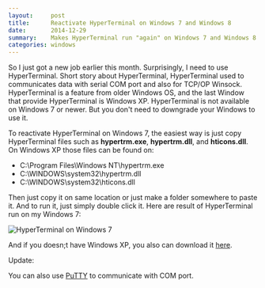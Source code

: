 ```yaml
---
layout:     post
title:      Reactivate HyperTerminal on Windows 7 and Windows 8
date:       2014-12-29
summary:    Makes HyperTerminal run "again" on Windows 7 and Windows 8. HyperTerminal download link available.
categories: windows
---
```


So I just got a new job earlier this month. Surprisingly, I need to use HyperTerminal. Short story about HyperTerminal, HyperTerminal used to communicates data with serial COM port and also for TCP/OP Winsock. HyperTerminal is a feature from older Windows OS, and the last Window that provide HyperTerminal is Windows XP. HyperTerminal is not available on Windows 7 or newer. But you don't need to downgrade your Windows to use it.

To reactivate HyperTerminal on Windows 7, the easiest way is just copy HyperTerminal files such as __hypertrm.exe__, __hypertrm.dll__, and __hticons.dll__. On Windows XP those files can be found on:

- C:\Program Files\Windows NT\hypertrm.exe
- C:\WINDOWS\system32\hypertrm.dll
- C:\WINDOWS\system32\hticons.dll

Then just copy it on same location or just make a folder somewhere to paste it. And to run it, just simply double click it. Here are result of HyperTerminal run on my Windows 7:

![HyperTerminal on Windows 7](https://bpid8w.dm2301.livefilestore.com/y2pCMLXXQlEeOd5Q3n-3eO7O7kpUi-6qHTM-MbhOhXk0EU3CxMSpbHpLLgqmqO5ZOF4yqV_No3HARTLghHUzYW79CMmleGaLbJqAYNgF2UkeKDeUHSBDFV34oIDbcn32NNj_KU5swKWEw65-oH0I-rGOg/2014-12-29_201738.png)

And if you doesn;t have Windows XP, you also can download it [here](http://1drv.ms/1xtJ0ps).

Update:

You can also use [PuTTY](http://www.chiark.greenend.org.uk/~sgtatham/putty/download.html) to communicate with COM port.